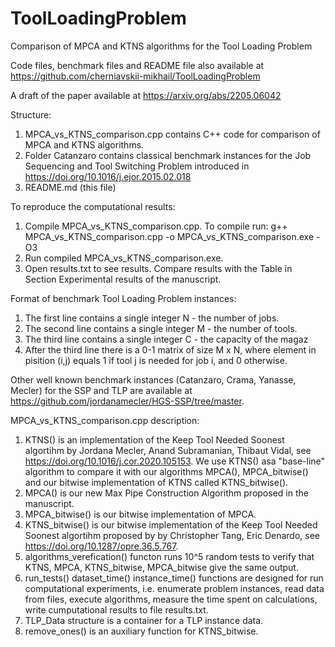 # ToolLoadingProblem
Comparison of MPCA and KTNS algorithms for the Tool Loading Problem

Code files, benchmark files and README file also available at https://github.com/cherniavskii-mikhail/ToolLoadingProblem

A draft of the paper available at https://arxiv.org/abs/2205.06042

Structure:

1) MPCA_vs_KTNS_comparison.cpp contains C++ code for comparison of MPCA and KTNS algorithms.
2) Folder Catanzaro contains classical benchmark instances for the Job Sequencing and Tool Switching Problem introduced in https://doi.org/10.1016/j.ejor.2015.02.018
3) README.md (this file)

To reproduce the computational results:

1) Compile MPCA_vs_KTNS_comparison.cpp. To compile run: g++ MPCA_vs_KTNS_comparison.cpp -o MPCA_vs_KTNS_comparison.exe -O3
2) Run compiled MPCA_vs_KTNS_comparison.exe.
3) Open results.txt to see results. Compare results with the Table in Section Experimental results of the manuscript.


Format of benchmark Tool Loading Problem instances:
1) The first line contains a single integer N - the number of jobs.
2) The second line contains a single integer M - the number of tools.
3) The third line contains a single integer C - the capacity of the magaz
4) After the third line there is a 0-1 matrix of size M x N, where element in pisition (i,j) equals 1 if tool j is needed for job i, and 0 otherwise. 

Other well known benchmark instances (Catanzaro, Crama, Yanasse, Mecler) for the SSP and TLP are available at https://github.com/jordanamecler/HGS-SSP/tree/master.

MPCA_vs_KTNS_comparison.cpp description:

1) KTNS() is an implementation of the Keep Tool Needed Soonest algortihm by Jordana Mecler, Anand Subramanian, Thibaut Vidal, see https://doi.org/10.1016/j.cor.2020.105153. We use KTNS() asa "base-line" algorithm to compare it with our algorithms MPCA(), MPCA_bitwise() and our bitwise implementation of KTNS called KTNS_bitwise().
2) MPCA() is our new Max Pipe Construction Algorithm proposed in the manuscript.
3) MPCA_bitwise() is our bitwise implementation of MPCA.
4) KTNS_bitwise() is our bitwise implementation of the Keep Tool Needed Soonest algortihm proposed by by Christopher Tang, Eric Denardo, see https://doi.org/10.1287/opre.36.5.767.
5) algorithms_verefication() functon runs 10^5 random tests to verify that KTNS, MPCA, KTNS_bitwise, MPCA_bitwise give the same output.
6) run_tests() dataset_time() instance_time() functions are designed for run computational experiments, i.e. enumerate problem instances, read data from files, execute algorithms, measure the time spent on calculations, write cumputational results to file results.txt.
7) TLP_Data structure is a container for a TLP instance data.
8) remove_ones() is an auxiliary function for KTNS_bitwise.

